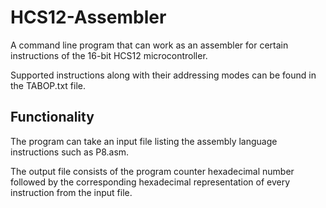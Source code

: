 # HCS12-Assembler

A command line program that can work as an assembler for certain instructions of the 16-bit HCS12 microcontroller.

Supported instructions along with their addressing modes can be found in the TABOP.txt file.

## Functionality
The program can take an input file listing the assembly language instructions such as P8.asm.

The output file consists of the program counter hexadecimal number followed by the corresponding hexadecimal representation of every instruction from the input file.